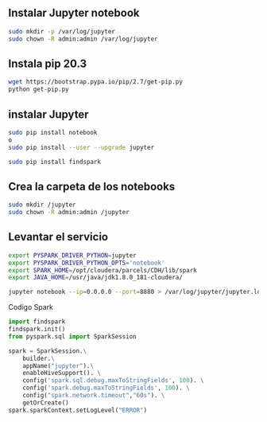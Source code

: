 ## Instalar Jupyter notebook

```sh
sudo mkdir -p /var/log/jupyter
sudo chown -R admin:admin /var/log/jupyter
```
## Instala pip 20.3

```sh
wget https://bootstrap.pypa.io/pip/2.7/get-pip.py 
python get-pip.py
``` 

## instalar Jupyter

```sh
sudo pip install notebook
o
sudo pip install --user --upgrade jupyter

sudo pip install findspark
``` 

## Crea la carpeta de los notebooks

```sh 
sudo mkdir /jupyter
sudo chown -R admin:admin /jupyter
```

## Levantar el servicio

```sh
export PYSPARK_DRIVER_PYTHON=jupyter
export PYSPARK_DRIVER_PYTHON_OPTS='notebook'
export SPARK_HOME=/opt/cloudera/parcels/CDH/lib/spark
export JAVA_HOME=/usr/java/jdk1.8.0_181-cloudera/

jupyter notebook --ip=0.0.0.0 --port=8880 > /var/log/jupyter/jupyter.log  2>&1 &

``` 

Codigo Spark

```python
import findspark
findspark.init()
from pyspark.sql import SparkSession

spark = SparkSession.\
    builder.\
    appName("jupyter").\
    enableHiveSupport(). \
    config('spark.sql.debug.maxToStringFields', 100). \
    config('spark.debug.maxToStringFields', 100). \
    config("spark.network.timeout","60s"). \
    getOrCreate()
spark.sparkContext.setLogLevel("ERROR")

``` 
